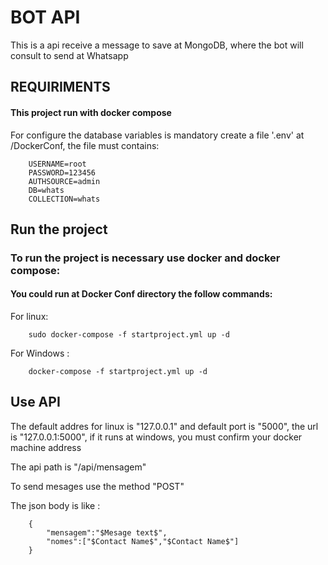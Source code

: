 # BOT API

This is a api receive a message to save at MongoDB, where the bot will consult to send at Whatsapp


## REQUIRIMENTS
#### This project run with docker compose
For configure the database variables is mandatory create a file '.env' at /DockerConf, the file must contains:

```
    USERNAME=root
    PASSWORD=123456
    AUTHSOURCE=admin
    DB=whats
    COLLECTION=whats
```
## Run the project
### To run the project is necessary use docker and docker compose:

#### You could run at Docker Conf directory the follow commands:

For linux:

```
    sudo docker-compose -f startproject.yml up -d
```

For Windows :

```
    docker-compose -f startproject.yml up -d
```

## Use API

The default addres for linux is "127.0.0.1" and default port is "5000", the url is "127.0.0.1:5000", if it runs at windows, you must confirm your docker machine address

The api path is "/api/mensagem"

To send mesages use the method "POST" 

The json body is like :

```
    {
	    "mensagem":"$Mesage text$",
	    "nomes":["$Contact Name$","$Contact Name$"]
    }
```

